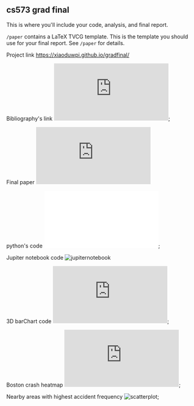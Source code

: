 cs573 grad final
---

This is where you'll include your code, analysis, and final report.

`/paper` contains a LaTeX TVCG template. This is the template you should use for your final report. See `/paper` for details.

Project link
https://xiaoduwpi.github.io/gradfinal/

Bibliography's link
![bibliography](https://xiaoduwpi.github.io/gradfinal/PythonProject/final_Annotated%20Bibliography.pdf);

Final paper
![paper](https://xiaoduwpi.github.io/gradfinal/PythonProject/final_paper.pdf)

python's code
![pythoncode](PythonProject/main.py);

Jupiter notebook code
![jupiternotebook](dvProject.ipynb)

3D barChart code
![img1](https://xiaoduwpi.github.io/gradfinal/PythonProject/index.html);

Boston crash heatmap
![heatmap](https://xiaoduwpi.github.io/gradfinal/PythonProject/map2.html);

Nearby areas with highest accident frequency
![scatterplot](https://xiaoduwpi.github.io/gradfinal/PythonProject/map2.html3);


